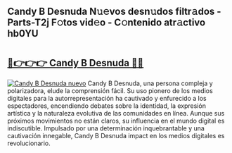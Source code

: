 ## Candy B Desnuda N𝚞𝚎vos desn𝚞dos filtr𝚊dos - Parts-T2j F𝚘tos vid𝚎o - C𝚘ntenido atr𝚊ctivo hb0YU

# <h2><a href="http://mb287f.tromn.icu/?c=Candy+B+Desnuda">🔗👉👉👉 Candy B Desnuda 🔗🔗</a></h2>

[![Candy B Desnuda nuevo](https://i.imgur.com/pEAQMta.gif)](http://mb287f.tromn.icu/?c=Candy+B+Desnuda)
Candy B Desnuda, una persona compleja y polarizadora, elude la comprensión fácil. Su uso pionero de los medios digitales para la autorrepresentación ha cautivado y enfurecido a los espectadores, encendiendo debates sobre la identidad, la expresión artística y la naturaleza evolutiva de las comunidades en línea. Aunque sus próximos movimientos no están claros, su influencia en el mundo digital es indiscutible. Impulsado por una determinación inquebrantable y una cautivación innegable, Candy B Desnuda impact en los medios digitales es revolucionario.
